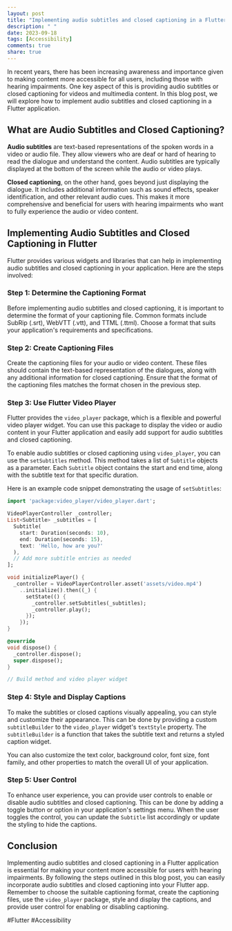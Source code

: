 ```yaml
---
layout: post
title: "Implementing audio subtitles and closed captioning in a Flutter application"
description: " "
date: 2023-09-18
tags: [Accessibility]
comments: true
share: true
---
```


In recent years, there has been increasing awareness and importance given to making content more accessible for all users, including those with hearing impairments. One key aspect of this is providing audio subtitles or closed captioning for videos and multimedia content. In this blog post, we will explore how to implement audio subtitles and closed captioning in a Flutter application.

## What are Audio Subtitles and Closed Captioning?

**Audio subtitles** are text-based representations of the spoken words in a video or audio file. They allow viewers who are deaf or hard of hearing to read the dialogue and understand the content. Audio subtitles are typically displayed at the bottom of the screen while the audio or video plays.

**Closed captioning**, on the other hand, goes beyond just displaying the dialogue. It includes additional information such as sound effects, speaker identification, and other relevant audio cues. This makes it more comprehensive and beneficial for users with hearing impairments who want to fully experience the audio or video content.

## Implementing Audio Subtitles and Closed Captioning in Flutter

Flutter provides various widgets and libraries that can help in implementing audio subtitles and closed captioning in your application. Here are the steps involved:

### Step 1: Determine the Captioning Format

Before implementing audio subtitles and closed captioning, it is important to determine the format of your captioning file. Common formats include SubRip (.srt), WebVTT (.vtt), and TTML (.ttml). Choose a format that suits your application's requirements and specifications.

### Step 2: Create Captioning Files

Create the captioning files for your audio or video content. These files should contain the text-based representation of the dialogues, along with any additional information for closed captioning. Ensure that the format of the captioning files matches the format chosen in the previous step.

### Step 3: Use Flutter Video Player

Flutter provides the `video_player` package, which is a flexible and powerful video player widget. You can use this package to display the video or audio content in your Flutter application and easily add support for audio subtitles and closed captioning.

To enable audio subtitles or closed captioning using `video_player`, you can use the `setSubtitles` method. This method takes a list of `Subtitle` objects as a parameter. Each `Subtitle` object contains the start and end time, along with the subtitle text for that specific duration.

Here is an example code snippet demonstrating the usage of `setSubtitles`:

```dart
import 'package:video_player/video_player.dart';

VideoPlayerController _controller;
List<Subtitle> _subtitles = [
  Subtitle(
    start: Duration(seconds: 10),
    end: Duration(seconds: 15),
    text: 'Hello, how are you?'
  ),
  // Add more subtitle entries as needed
];

void initializePlayer() {
  _controller = VideoPlayerController.asset('assets/video.mp4')
    ..initialize().then((_) {
      setState(() {
        _controller.setSubtitles(_subtitles);
        _controller.play();
      });
    });
}

@override
void dispose() {
  _controller.dispose();
  super.dispose();
}

// Build method and video player widget
```

### Step 4: Style and Display Captions

To make the subtitles or closed captions visually appealing, you can style and customize their appearance. This can be done by providing a custom `subtitleBuilder` to the `video_player` widget's `textStyle` property. The `subtitleBuilder` is a function that takes the subtitle text and returns a styled caption widget.

You can also customize the text color, background color, font size, font family, and other properties to match the overall UI of your application.

### Step 5: User Control

To enhance user experience, you can provide user controls to enable or disable audio subtitles and closed captioning. This can be done by adding a toggle button or option in your application's settings menu. When the user toggles the control, you can update the `Subtitle` list accordingly or update the styling to hide the captions.

## Conclusion

Implementing audio subtitles and closed captioning in a Flutter application is essential for making your content more accessible for users with hearing impairments. By following the steps outlined in this blog post, you can easily incorporate audio subtitles and closed captioning into your Flutter app. Remember to choose the suitable captioning format, create the captioning files, use the `video_player` package, style and display the captions, and provide user control for enabling or disabling captioning.

#Flutter #Accessibility